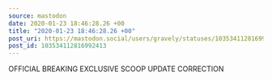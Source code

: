 ```yaml
---
source: mastodon
date: 2020-01-23 18:46:28.26 +00
title: "2020-01-23 18:46:28.26 +00"
post_uri: https://mastodon.social/users/gravely/statuses/103534112816992413
post_id: 103534112816992413
---
```

OFFICIAL BREAKING EXCLUSIVE SCOOP UPDATE CORRECTION


